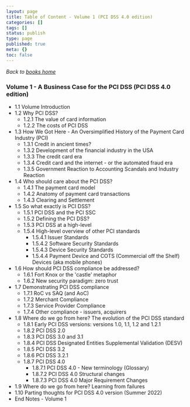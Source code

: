 ```yaml
---
layout: page
title: Table of Content - Volume 1 (PCI DSS 4.0 edition)
categories: []
tags: []
status: publish
type: page
published: true
meta: {}
toc: false
---
```


*Back to [books home](/book)*

### Volume 1 - A Business Case for the PCI DSS (PCI DSS 4.0 edition)

* 1.1 Volume Introduction 
* 1.2 Why PCI DSS?
  * 1.2.1 The value of card information
  * 1.2.2 The costs of PCI DSS
* 1.3 How We Got Here - An Oversimplified History of the Payment Card Industry (PCI) 
  * 1.3.1 Credit in ancient times? 
  * 1.3.2 Development of the financial industry in the USA 
  * 1.3.3 The credit card era 
  * 1.3.4 Credit card and the internet - or the automated fraud era 
  * 1.3.5 Government Reaction to Accounting Scandals and Industry Reaction
* 1.4 Who should care about the PCI DSS? 
  * 1.4.1 The payment card model 
  * 1.4.2 Anatomy of payment card transactions 
  * 1.4.3 Clearing and Settlement 
* 1.5 So what exactly is PCI DSS? 
  * 1.5.1 PCI DSS and the PCI SSC 
  * 1.5.2 Defining the PCI DSS? 
  * 1.5.3 PCI DSS at a high-level
  * 1.5.4 High-level overview of other PCI standards 
    * 1.5.4.1 Issuer Standards 
    * 1.5.4.2 Software Security Standards 
    * 1.5.4.3 Device Security Standards 
    * 1.5.4.4 Payment Device and COTS (Commercial off the Shelf) Devices (aka mobile phones)
* 1.6 How should PCI DSS compliance be addressed? 
  * 1.6.1 Fort Knox or the 'castle' metaphor 
  * 1.6.2 New security paradigm: zero trust 
* 1.7 Demonstrating PCI DSS compliance 
  * 1.7.1 RoC vs SAQ (and AoC)
  * 1.7.2 Merchant Compliance 
  * 1.7.3 Service Provider Compliance 
  * 1.7.4 Other compliance - issuers, acquirers 
* 1.8 Where do we go from here? The evolution of the PCI DSS standard 
  * 1.8.1 Early PCI DSS versions: versions 1.0, 1.1, 1.2 and 1.2.1
  * 1.8.2 PCI DSS 2.0 
  * 1.8.3 PCI DSS 3.0 and 3.1 
  * 1.8.4 PCI DSS Designated Entities Supplemental Validation (DESV) 
  * 1.8.5 PCI DSS 3.2 
  * 1.8.6 PCI DSS 3.2.1 
  * 1.8.7 PCI DSS 4.0 
    * 1.8.7.1 PCI DSS 4.0 - New terminology (Glossary) 
    * 1.8.7.2 PCI DSS 4.0 Structural changes 
    * 1.8.7.3 PCI DSS 4.0 Major Requirement Changes 
* 1.9 Where do we go from here? Learning from failures 
* 1.10 Parting thoughts for PCI DSS 4.0 version (Summer 2022) 
* End Notes - Volume 1


